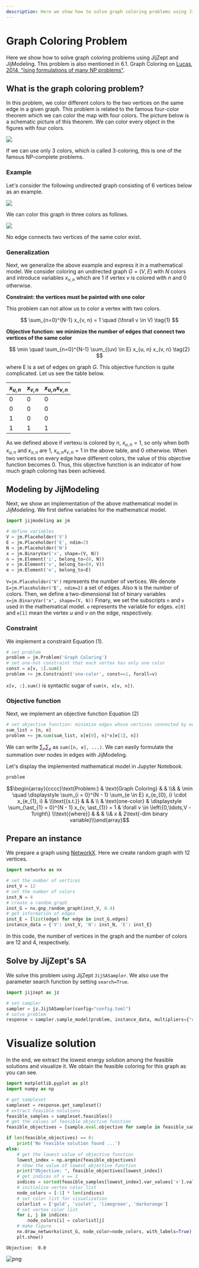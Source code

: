 ```yaml
--- 
description: Here we show how to solve graph coloring problems using JijZept and JijModeling.
---
```


# Graph Coloring Problem

Here we show how to solve graph coloring problems using JijZept and JijModeling. 
This problem is also mentioned in 6.1. Graph Coloring on [Lucas, 2014, "Ising formulations of many NP problems"](https://www.frontiersin.org/articles/10.3389/fphy.2014.00005/full).

## What is the graph coloring problem?

In this problem, we color different colors to the two vertices on the same edge in a given graph.
This problem is related to the famous four-color theorem which we can color the map with four colors.
The picture below is a schematic picture of this theorem.
We can color every object in the figures with four colors.

![](./assets/graph_coloring_four_color.png)

If we can use only 3 colors, which is called 3-coloring, this is one of the famous NP-complete problems.

### Example

Let's consider the following undirected graph consisting of 6 vertices below as an example.

![](./assets/graph_coloring_01.png)

We can color this graph in three colors as follows.

![](./assets/graph_coloring_02.png)

No edge connects two vertices of the same color exist.

### Generalization

Next, we generalize the above example and express it in a mathematical model.
We consider coloring an undirected graph $G=(V, E)$ with $N$ colors and introduce variables $x_{v, n}$ which are 1 if vertex $v$ is colored with $n$ and 0 otherwise.

**Constraint: the vertices must be painted with one color**

This problem can not allow us to color a vertex with two colors.

$$
\sum_{n=0}^{N-1} x_{v, n} 
= 1 \quad (\forall v \in V) \tag{1}
$$

**Objective function: we minimize the number of edges that connect two vertices of the same color**

$$
\min \quad 
\sum_{n=0}^{N-1} \sum_{(uv) \in E} x_{u, n} x_{v, n} \tag{2}
$$

where E is a set of edges on graph $G$.
This objective function is quite complicated.
Let us see the table below.

| $x_{u,n}$ | $x_{v,n}$ | $x_{u,n}x_{v,n}$ |  
|-----------|-----------|------------------|
|     0     |     0     |         0        |
|     0     |     0     |         0        |
|     1     |     0     |         0        |
|     1     |     1     |         1        |

As we defined above if vertex$u$ is colored by $n$, $x_{u,n}=1$, so only when both $x_{u,n}$ and $x_{v,n}$ are 1, $x_{u,n}x_{v,n} = 1$ in the above table, and 0 otherwise.
When two vertices on every edge have different colors, the value of this objective function becomes 0.
Thus, this objective function is an indicator of how much graph coloring has been achieved.

## Modeling by JijModeling

Next, we show an implementation of the above mathematical model in JijModeling. 
We first define variables for the mathematical model. 


```python
import jijmodeling as jm

# define variables
V = jm.Placeholder('V')
E = jm.Placeholder('E', ndim=2)
N = jm.Placeholder('N')
x = jm.BinaryVar('x', shape=(V, N))
n = jm.Element('i', belong_to=(0, N))
v = jm.Element('v', belong_to=(0, V))
e = jm.Element('e', belong_to=E)
```

`V=jm.Placeholder('V')` represents the number of vertices. 
We denote `E=jm.Placeholder('E', ndim=2)` a set of edges.
Also `N` is the number of colors.
Then, we define a two-dimensional list of binary variables `x=jm.BinaryVar('x', shape=(V, N))`
Finary, we set the subscripts `n` and `v` used in the mathematical model.
`e` represents the variable for edges. `e[0]` and `e[1]` mean the vertex $u$ and $v$ on the edge, respectively.

### Constraint

We implement a constraint Equation (1).


```python
# set problem
problem = jm.Problem('Graph Coloring')
# set one-hot constraint that each vertex has only one color
const = x[v, :].sum()
problem += jm.Constraint('one-color', const==1, forall=v)
```

`x[v, :].sum()` is syntactic sugar of `sum(n, x[v, n])`.

### Objective function

Next, we implement an objective function Equation (2)


```python
# set objective function: minimize edges whose vertices connected by edges are the same color
sum_list = [n, e]
problem += jm.sum(sum_list, x[e[0], n]*x[e[1], n])
```

We can write $\sum_n \sum_e$ as `sum([n, e], ...)`.
We can easily formulate the summation over nodes in edges with JijModeling.

Let's display the implemented mathematical model in Jupyter Notebook.


```python
problem
```




$$\begin{array}{cccc}\text{Problem:} & \text{Graph Coloring} & & \\& & \min \quad \displaystyle \sum_{i = 0}^{N - 1} \sum_{e \in E} x_{e_{0}, i} \cdot x_{e_{1}, i} & \\\text{{s.t.}} & & & \\ & \text{one-color} & \displaystyle \sum_{\ast_{1} = 0}^{N - 1} x_{v, \ast_{1}} = 1 & \forall v \in \left\{0,\ldots,V - 1\right\} \\\text{{where}} & & & \\& x & 2\text{-dim binary variable}\\\end{array}$$



## Prepare an instance

We prepare a graph using [NetworkX](https://networkx.org/). 
Here we create random graph with 12 vertices.


```python
import networkx as nx

# set the number of vertices
inst_V = 12
# set the number of colors
inst_N = 4
# create a random graph
inst_G = nx.gnp_random_graph(inst_V, 0.4)
# get information of edges
inst_E = [list(edge) for edge in inst_G.edges]
instance_data = {'V': inst_V, 'N': inst_N, 'E': inst_E}
```

In this code, the number of vertices in the graph and the number of colors are 12 and 4, respectively. 

## Solve by JijZept's SA

We solve this problem using JijZept `JijSASampler`. We also use the parameter search function by setting `search=True`.


```python
import jijzept as jz

# set sampler
sampler = jz.JijSASampler(config="config.toml")
# solve problem
response = sampler.sample_model(problem, instance_data, multipliers={"one-color": 0.5}, num_reads=100, search=True)
```

# Visualize solution

In the end, we extract the lowest energy solution among the feasible solutions and visualize it.
We obtain the feasible coloring for this graph as you can see.


```python
import matplotlib.pyplot as plt
import numpy as np

# get sampleset
sampleset = response.get_sampleset()
# extract feasible solutions
feasible_samples = sampleset.feasibles()
# get the values of feasible objective function
feasible_objectives = [sample.eval.objective for sample in feasible_samples]

if len(feasible_objectives) == 0:
    print('No feasible solution found ...')
else:
    # get the lowest value of objective function
    lowest_index = np.argmin(feasible_objectives)
    # show the value of lowest objective function
    print("Objective: ", feasible_objectives[lowest_index])
    # get indices of x == 1
    indices = sorted(feasible_samples[lowest_index].var_values['x'].values.keys())
    # initialize vertex color list
    node_colors = [-1] * len(indices)
    # set color list for visualization
    colorlist = ['gold', 'violet', 'limegreen', 'darkorange']
    # set vertex color list
    for i, j in indices:
        node_colors[i] = colorlist[j]
    # make figure
    nx.draw_networkx(inst_G, node_color=node_colors, with_labels=True)
    plt.show()
```

    Objective:  0.0



    
![png](8-graph_coloring_files/8-graph_coloring_19_1.png)
    

